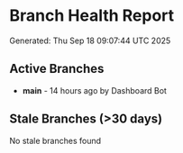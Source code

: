 # Branch Health Report
Generated: Thu Sep 18 09:07:44 UTC 2025

## Active Branches
- **main** - 14 hours ago by Dashboard Bot

## Stale Branches (>30 days)
No stale branches found
